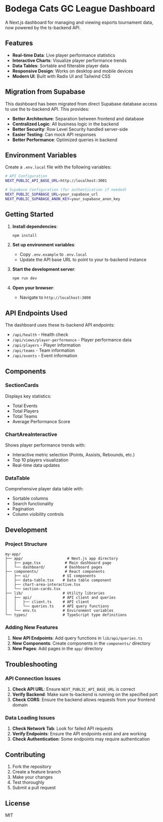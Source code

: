 # Bodega Cats GC League Dashboard

A Next.js dashboard for managing and viewing esports tournament data, now powered by the ts-backend API.

## Features

- **Real-time Data**: Live player performance statistics
- **Interactive Charts**: Visualize player performance trends
- **Data Tables**: Sortable and filterable player data
- **Responsive Design**: Works on desktop and mobile devices
- **Modern UI**: Built with Radix UI and Tailwind CSS

## Migration from Supabase

This dashboard has been migrated from direct Supabase database access to use the ts-backend API. This provides:

- **Better Architecture**: Separation between frontend and database
- **Centralized Logic**: All business logic in the backend
- **Better Security**: Row Level Security handled server-side
- **Easier Testing**: Can mock API responses
- **Better Performance**: Optimized queries in backend

## Environment Variables

Create a `.env.local` file with the following variables:

```bash
# API Configuration
NEXT_PUBLIC_API_BASE_URL=http://localhost:3001

# Supabase Configuration (for authentication if needed)
NEXT_PUBLIC_SUPABASE_URL=your_supabase_url
NEXT_PUBLIC_SUPABASE_ANON_KEY=your_supabase_anon_key
```

## Getting Started

1. **Install dependencies**:
   ```bash
   npm install
   ```

2. **Set up environment variables**:
   - Copy `.env.example` to `.env.local`
   - Update the API base URL to point to your ts-backend instance

3. **Start the development server**:
   ```bash
   npm run dev
   ```

4. **Open your browser**:
   - Navigate to `http://localhost:3000`

## API Endpoints Used

The dashboard uses these ts-backend API endpoints:

- `/api/health` - Health check
- `/api/views/player-performance` - Player performance data
- `/api/players` - Player information
- `/api/teams` - Team information
- `/api/events` - Event information

## Components

### SectionCards
Displays key statistics:
- Total Events
- Total Players
- Total Teams
- Average Performance Score

### ChartAreaInteractive
Shows player performance trends with:
- Interactive metric selection (Points, Assists, Rebounds, etc.)
- Top 10 players visualization
- Real-time data updates

### DataTable
Comprehensive player data table with:
- Sortable columns
- Search functionality
- Pagination
- Column visibility controls

## Development

### Project Structure

```
my-app/
├── app/                    # Next.js app directory
│   ├── page.tsx           # Main dashboard page
│   └── dashboard/         # Dashboard pages
├── components/            # React components
│   ├── ui/               # UI components
│   ├── data-table.tsx    # Data table component
│   ├── chart-area-interactive.tsx
│   └── section-cards.tsx
├── lib/                  # Utility libraries
│   ├── api/              # API client and queries
│   │   ├── client.ts     # API client
│   │   └── queries.ts    # API query functions
│   └── env.ts            # Environment variables
└── types/                # TypeScript type definitions
```

### Adding New Features

1. **New API Endpoints**: Add query functions in `lib/api/queries.ts`
2. **New Components**: Create components in the `components/` directory
3. **New Pages**: Add pages in the `app/` directory

## Troubleshooting

### API Connection Issues

1. **Check API URL**: Ensure `NEXT_PUBLIC_API_BASE_URL` is correct
2. **Verify Backend**: Make sure ts-backend is running on the specified port
3. **Check CORS**: Ensure the backend allows requests from your frontend domain

### Data Loading Issues

1. **Check Network Tab**: Look for failed API requests
2. **Verify Endpoints**: Ensure the API endpoints exist and are working
3. **Check Authentication**: Some endpoints may require authentication

## Contributing

1. Fork the repository
2. Create a feature branch
3. Make your changes
4. Test thoroughly
5. Submit a pull request

## License

MIT
